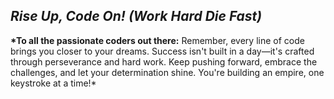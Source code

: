 ## _Rise Up, Code On! (Work Hard Die Fast)_

**\*To all the passionate coders out there:** Remember, every line of code brings you closer to your dreams. Success isn't built in a day—it's crafted through perseverance and hard work. Keep pushing forward, embrace the challenges, and let your determination shine. You're building an empire, one keystroke at a time!\*
